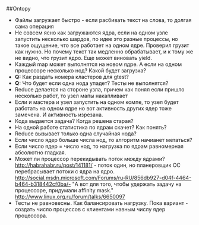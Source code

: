 ##Ontopy
- Файлы загружает быстро - если расбивать текст на слова, то долгая сама операция
- Не совсем ясно как загружаются ядра, если на одном узле запустить несколько шардов, по идее
 это разные процессы, но такое ощущение, что все работает на одном ядре. Проверил грузит как нужно.
 Но почему текст так медленно обрабатывает, и к тому же не видно, что грузит ядро.
 Еще может виновать yield.
- Каждый map может выполнятся на новом ядре. А если на одном процессоре несколько нод? Какой будет загрузка?
- **Q:** Как раздать номера кластеров для gtest?
- **Q:** Что будет если одна нода упадет? Тесты не выполнятся?
- Reduce делается на стороне узла, причем как понял если пришло несколько работ, то узел мапы накапливает
- Если и мастера и узел запустить на одном компе, то узел будет работать на одном ядре
но вот активность других ядер тоже замечена. И активность изрезана.
- Кода выдается задача? Когда решена старая?
- На одной работе статистика по ядрам скачет? Как понять?
- Reduce вызывает только одна случайная нода?
- Если число ядер больше числа нод, то алгоритм начианет метаться?
- Если число ядер = число нод, то нагрузка по ядрам равномерная абсолютно гладкая.
- Может ли процессор перекидывать поток между ядрами? http://habrahabr.ru/post/141181/ - поток один, но планеровщик ОС
перебрасывает потоки с ядра на ядро. http://social.msdn.microsoft.com/Forums/ru-RU/856db927-d04f-4464-b464-b318442cf0ba/- 
"А вот для того, чтобы удержать задачу на процессоре, придумали affinity mask." http://www.linux.org.ru/forum/talks/6650097
- Тесты не равновесны. Как балансировать нагрузку. Пока вариант - создать число процессов с клиентами навным числу ядер процессора.